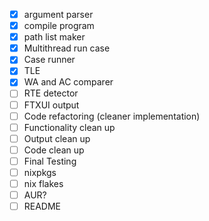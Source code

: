 - [x] argument parser
- [x] compile program
- [x] path list maker
- [x] Multithread run case
- [x] Case runner
- [x] TLE
- [x] WA and AC comparer
- [ ] RTE detector
- [ ] FTXUI output
- [ ] Code refactoring (cleaner implementation)
- [ ] Functionality clean up
- [ ] Output clean up
- [ ] Code clean up
- [ ] Final Testing
- [ ] nixpkgs
- [ ] nix flakes
- [ ] AUR?
- [ ] README
